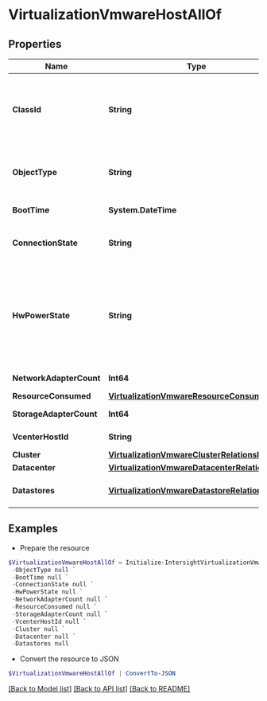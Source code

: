 # VirtualizationVmwareHostAllOf
## Properties

Name | Type | Description | Notes
------------ | ------------- | ------------- | -------------
**ClassId** | **String** | The fully-qualified name of the instantiated, concrete type. This property is used as a discriminator to identify the type of the payload when marshaling and unmarshaling data. | [default to "virtualization.VmwareHost"]
**ObjectType** | **String** | The fully-qualified name of the instantiated, concrete type. The value should be the same as the &#39;ClassId&#39; property. | [default to "virtualization.VmwareHost"]
**BootTime** | **System.DateTime** | The time when this host booted up. | [optional] 
**ConnectionState** | **String** | Indicates if the host is connected to the vCenter. Values are connected, not connected. | [optional] 
**HwPowerState** | **String** | Is the host Powered-up or Powered-down. * &#x60;Unknown&#x60; - The entity&#39;s power state is unknown. * &#x60;PoweredOn&#x60; - The entity is powered on. * &#x60;PoweredOff&#x60; - The entity is powered down. * &#x60;StandBy&#x60; - The entity is in standby mode. * &#x60;Paused&#x60; - The entity is in pause state. | [optional] [default to "Unknown"]
**NetworkAdapterCount** | **Int64** | The count of all network adapters attached to this host. | [optional] 
**ResourceConsumed** | [**VirtualizationVmwareResourceConsumption**](VirtualizationVmwareResourceConsumption.md) |  | [optional] 
**StorageAdapterCount** | **Int64** | The count of all storage adapters attached to this host. | [optional] 
**VcenterHostId** | **String** | The identity of this host within vCenter (optional). | [optional] 
**Cluster** | [**VirtualizationVmwareClusterRelationship**](VirtualizationVmwareClusterRelationship.md) |  | [optional] 
**Datacenter** | [**VirtualizationVmwareDatacenterRelationship**](VirtualizationVmwareDatacenterRelationship.md) |  | [optional] 
**Datastores** | [**VirtualizationVmwareDatastoreRelationship[]**](VirtualizationVmwareDatastoreRelationship.md) | An array of relationships to virtualizationVmwareDatastore resources. | [optional] [readonly] 

## Examples

- Prepare the resource
```powershell
$VirtualizationVmwareHostAllOf = Initialize-IntersightVirtualizationVmwareHostAllOf  -ClassId null `
 -ObjectType null `
 -BootTime null `
 -ConnectionState null `
 -HwPowerState null `
 -NetworkAdapterCount null `
 -ResourceConsumed null `
 -StorageAdapterCount null `
 -VcenterHostId null `
 -Cluster null `
 -Datacenter null `
 -Datastores null
```

- Convert the resource to JSON
```powershell
$VirtualizationVmwareHostAllOf | ConvertTo-JSON
```

[[Back to Model list]](../README.md#documentation-for-models) [[Back to API list]](../README.md#documentation-for-api-endpoints) [[Back to README]](../README.md)

